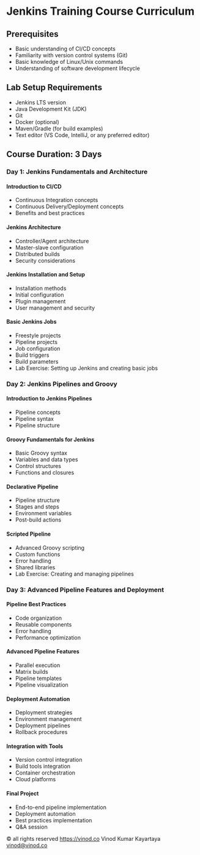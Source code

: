 # Jenkins Training Course Curriculum

## Prerequisites

- Basic understanding of CI/CD concepts
- Familiarity with version control systems (Git)
- Basic knowledge of Linux/Unix commands
- Understanding of software development lifecycle

## Lab Setup Requirements

- Jenkins LTS version
- Java Development Kit (JDK)
- Git
- Docker (optional)
- Maven/Gradle (for build examples)
- Text editor (VS Code, IntelliJ, or any preferred editor)

## Course Duration: 3 Days

### Day 1: Jenkins Fundamentals and Architecture

#### Introduction to CI/CD

- Continuous Integration concepts
- Continuous Delivery/Deployment concepts
- Benefits and best practices

#### Jenkins Architecture

- Controller/Agent architecture
- Master-slave configuration
- Distributed builds
- Security considerations

#### Jenkins Installation and Setup

- Installation methods
- Initial configuration
- Plugin management
- User management and security

#### Basic Jenkins Jobs

- Freestyle projects
- Pipeline projects
- Job configuration
- Build triggers
- Build parameters
- Lab Exercise: Setting up Jenkins and creating basic jobs

### Day 2: Jenkins Pipelines and Groovy

#### Introduction to Jenkins Pipelines

- Pipeline concepts
- Pipeline syntax
- Pipeline structure

#### Groovy Fundamentals for Jenkins

- Basic Groovy syntax
- Variables and data types
- Control structures
- Functions and closures

#### Declarative Pipeline

- Pipeline structure
- Stages and steps
- Environment variables
- Post-build actions

#### Scripted Pipeline

- Advanced Groovy scripting
- Custom functions
- Error handling
- Shared libraries
- Lab Exercise: Creating and managing pipelines

### Day 3: Advanced Pipeline Features and Deployment

#### Pipeline Best Practices

- Code organization
- Reusable components
- Error handling
- Performance optimization

#### Advanced Pipeline Features

- Parallel execution
- Matrix builds
- Pipeline templates
- Pipeline visualization

#### Deployment Automation

- Deployment strategies
- Environment management
- Deployment pipelines
- Rollback procedures

#### Integration with Tools

- Version control integration
- Build tools integration
- Container orchestration
- Cloud platforms

#### Final Project

- End-to-end pipeline implementation
- Deployment automation
- Best practices implementation
- Q&A session

© all rights reserved https://vinod.co
Vinod Kumar Kayartaya vinod@vinod.co

